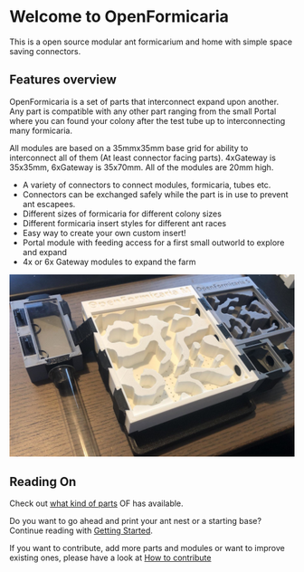 # Welcome to OpenFormicaria

This is a open source modular ant formicarium and home with simple space saving connectors.

## Features overview

OpenFormicaria is a set of parts that interconnect expand upon another. Any part is compatible with any other part ranging from the small Portal where you can found your colony after the test tube up to interconnecting many formicaria.

All modules are based on a 35mmx35mm base grid for ability to interconnect all of them (At least connector facing parts). 4xGateway is 35x35mm, 6xGateway is 35x70mm. All of the modules are 20mm high.

* A variety of connectors to connect modules, formicaria, tubes etc.
* Connectors can be exchanged safely while the part is in use to prevent ant escapees.
* Different sizes of formicaria for different colony sizes
* Different formicaria insert styles for different ant races
* Easy way to create your own custom insert!
* Portal module with feeding access for a first small outworld to explore and expand
* 4x or 6x Gateway modules to expand the farm

![Example Farm](img/1.jpg)

## Reading On
Check out [what kind of parts](parts.md) OF has available.

Do you want to go ahead and print your ant nest or a starting base? 
Continue reading with [Getting Started](getting_started.md).

If you want to contribute, add more parts and modules or want to improve existing ones, please have a look at [How to contribute](contrib.md)